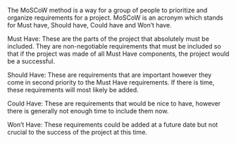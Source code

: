 The MoSCoW method is a way for a group of people to prioritize and organize requirements for a project. MoSCoW is an acronym which stands for Must have, Should have, Could have and Won’t have. 

Must Have:
	These are the parts of the project that absolutely must be included. They are non-negotiable requirements that must be included so that if the project was made of all Must Have components, the project would be a successful.

Should Have:
	These are requirements that are important however they come in second priority to the Must Have requirements. If there is time, these requirements will most likely be added.

Could Have:
	These are requirements that would be nice to have, however there is generally not enough time to include them now. 

Won’t Have:
	These requirements could be added at a future date but not crucial to the success of the project at this time.
